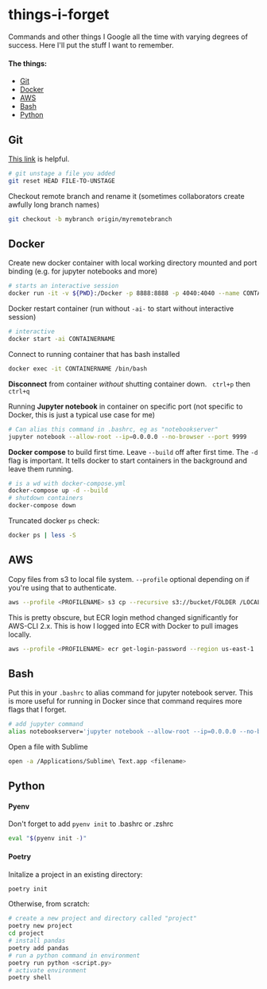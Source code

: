 # things-i-forget
Commands and other things I Google all the time with varying degrees of success. Here I'll put the stuff I want to remember.

#### The things:
- [Git](#Git)
- [Docker](#Docker)
- [AWS](#AWS)
- [Bash](#Bash)
- [Python](#Python)

## Git
[This link](http://gwu-libraries.github.io/Git.html) is helpful.

```bash
# git unstage a file you added
git reset HEAD FILE-TO-UNSTAGE
```

Checkout remote branch and rename it (sometimes collaborators create awfully long branch names)
```bash
git checkout -b mybranch origin/myremotebranch
```

## Docker
Create new docker container with local working directory mounted and port binding (e.g. for jupyter notebooks and more)
```bash
# starts an interactive session
docker run -it -v ${PWD}:/Docker -p 8888:8888 -p 4040:4040 --name CONTAINERNAME IMAGENAME
```

Docker restart container (run without `-ai-` to start without interactive session)
```bash
# interactive
docker start -ai CONTAINERNAME
```

Connect to running container that has bash installed
```bash
docker exec -it CONTAINERNAME /bin/bash
```

**Disconnect** from container _without_ shutting container down.
` ctrl+p` then `ctrl+q`


Running **Jupyter notebook** in container on specific port (not specific to Docker, this is just a typical use case for me)
```bash
# Can alias this command in .bashrc, eg as "notebookserver"
jupyter notebook --allow-root --ip=0.0.0.0 --no-browser --port 9999
```

**Docker compose** to build first time. Leave `--build` off after first time. The `-d` flag is important. It tells docker to start containers in the background and leave them running.
```bash
# is a wd with docker-compose.yml
docker-compose up -d --build
# shutdown containers
docker-compose down
```

Truncated docker `ps` check:
```bash
docker ps | less -S
```

## AWS
Copy files from s3 to local file system. `--profile` optional depending on if you're using that to authenticate.
```bash
aws --profile <PROFILENAME> s3 cp --recursive s3://bucket/FOLDER /LOCAL/FOLDER/PATH
```

This is pretty obscure, but ECR login method changed significantly for AWS-CLI 2.x. This is how I logged into ECR with Docker to pull images locally.
```bash
aws --profile <PROFILENAME> ecr get-login-password --region us-east-1 | docker login --username AWS --password-stdin <aws_account_id>.dkr.ecr.<region>.amazonaws.com
```

## Bash
Put this in your `.bashrc` to alias command for jupyter notebook server. This is more useful for running in Docker since that command requires more flags that I forget.
```bash
# add jupyter command
alias notebookserver='jupyter notebook --allow-root --ip=0.0.0.0 --no-browser --port 9999'
```

Open a file with Sublime
```bash
open -a /Applications/Sublime\ Text.app <filename>
```

## Python

#### Pyenv
Don't forget to add `pyenv init` to .bashrc or .zshrc
```bash
eval "$(pyenv init -)"
```

#### Poetry
Initalize a project in an existing directory:
```bash
poetry init
```

Otherwise, from scratch:
```bash
# create a new project and directory called "project"
poetry new project
cd project
# install pandas
poetry add pandas
# run a python command in environment
poetry run python <script.py>
# activate environment
poetry shell
```
